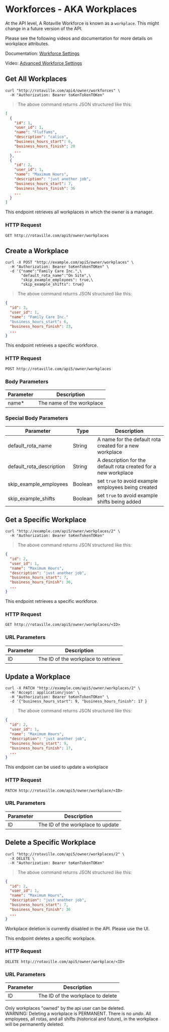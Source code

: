 # Workforces - AKA Workplaces

<aside class="notice">
At the API level, A Rotaville Workforce is known as a <code>workplace</code>.
This might change in a future version of the API. 
</aside>

Please see the following videos and documentation for more details on workplace attributes.

Documentation: [Workforce Settings](https://rotaville.com/docs/workforce-settings)

Video: [Advanced Workforce Settings](https://rotaville.com/help/advanced-workforce-settings)


## Get All Workplaces


```shell
curl "http://rotaville.com/api4/owner/workforces" \
  -H "Authorization: Bearer toKenTokenTOKen"
```

> The above command returns JSON structured like this:

```json
[
  {
    "id": 1,
    "user_id": 1,
    "name": "Fluffums",
    "description": "calico",
    "business_hours_start": 6,
    "business_hours_finish": 20
    ...
  },
  {
    "id": 2,
    "user_id": 1,
    "name": "Maximum Hours",
    "description": "just another job",
    "business_hours_start": 7,
    "business_hours_finish": 36
    ...
  }
]
```

This endpoint retrieves all workplaces in which the owner is a manager.

### HTTP Request

`GET http://rotaville.com/api5/owner/workplaces`


## Create a Workplace

```shell
curl -X POST "http://example.com/api5/owner/workplaces" \
  -H "Authorization: Bearer toKenTokenTOKen" \
  -d '{"name":"Family Care Inc.",\
       "default_rota_name":"On Site",\
       "skip_example_employees": true,\
       "skip_example_shifts": true}
```


> The above command returns JSON structured like this:

```json
{
  "id": 3,
  "user_id": 1,
  "name": "Family Care Inc."
  "business_hours_start": 6,
  "business_hours_finish": 23,
  ...
}
```

This endpoint retrieves a specific workforce.


### HTTP Request

`POST http://rotaville.com/api5/owner/workplaces`

### Body Parameters

Parameter | Description
--------- | -----------
name* | The name of the workplace

### Special Body Parameters

Parameter | Type | Description
--------- | ---- | -----------
default_rota_name | String | A name for the default rota created for a new workplace
default_rota_description | String | A description for the default rota created for a new workplace
skip_example_employees | Boolean | set `true` to avoid example employees being created
skip_example_shifts | Boolean | set `true` to avoid example shifts being added

## Get a Specific Workplace

```shell
curl "http://example.com/api5/owner/workplaces/2" \
  -H "Authorization: Bearer toKenTokenTOKen"
```


> The above command returns JSON structured like this:

```json
{
  "id": 2,
  "user_id": 1,
  "name": "Maximum Hours",
  "description": "just another job",
  "business_hours_start": 7,
  "business_hours_finish": 36,
  ...
}
```

This endpoint retrieves a specific workforce.


### HTTP Request

`GET http://rotaville.com/api5/owner/workplaces/<ID>`

### URL Parameters

Parameter | Description
--------- | -----------
ID | The ID of the workplace to retrieve

## Update a Workplace

```shell
curl -X PATCH "http://example.com/api5/owner/workplaces/2" \
  -H 'Accept: application/json' \
  -H "Authorization: Bearer toKenTokenTOKen" \
  -d '{"business_hours_start": 9, "business_hours_finish": 17 }
```


> The above command returns JSON structured like this:

```json
{
  "id": 2,
  "user_id": 1,
  "name": "Maximum Hours",
  "description": "just another job",
  "business_hours_start": 9,
  "business_hours_finish": 17,
  ...
}
```

This endpoint can be used to update a workplace


### HTTP Request

`PATCH http://rotaville.com/api5/owner/workplace/<ID>`

### URL Parameters

Parameter | Description
--------- | -----------
ID | The ID of the workplace to update




## Delete a Specific Workplace

```shell
curl "http://rotaville.com/api5/owner/workplaces/2" \
  -X DELETE \
  -H "Authorization: Bearer toKenTokenTOKen"
```


> The above command returns JSON structured like this:

```json
{
  "id": 2,
  "user_id": 1,
  "name": "Maximum Hours",
  "description": "just another job",
  "business_hours_start": 7,
  "business_hours_finish": 36
  ...
}
```

<aside class="success">Workplace deletion is currently disabled in the API. Please use the UI.</aside>

This endpoint deletes a specific workplace.

### HTTP Request

`DELETE http://rotaville.com/api5/owner/workplace/<ID>`

### URL Parameters

Parameter | Description
--------- | -----------
ID | The ID of the workplace to delete

<aside class="warning">Only workplaces "owned" by the api user can be deleted.</aside>

<aside class="warning">WARNING: Deleting a workplace is PERMANENT. 
There is no <em>undo</em>. All employees, all rotas, and all shifts (historical and future), 
in the workplace will be permanently deleted.</aside>


